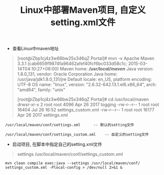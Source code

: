 ﻿---
title: Linux中部署Maven项目, 自定义setting.xml文件
categories: Linux
tags: linux
---

* 查看Linux中maven地址
<!-- more -->
> [root@iZbp1cj4z3w66bw25x346qZ Portal]# mvn -v
Apache Maven 3.3.1 (cab6659f9874fa96462afef40fcf6bc033d58c1c; 2015-03-14T04:10:27+08:00)
Maven home: ***/usr/local/maven***
Java version: 1.8.0_131, vendor: Oracle Corporation
Java home: /usr/java/jdk1.8.0_131/jre
Default locale: en_US, platform encoding: UTF-8
OS name: "linux", version: "2.6.32-642.13.1.el6.x86_64", arch: "amd64", family: "unix"
>
> [root@iZbp1cj4z3w66bw25x346qZ Portal]# cd  /usr/local/maven
> drwxr-xr-x 2 root root  4096 Apr 26  2017 logging
-rw-r--r-- 1 root root 16404 Jul 26 16:52 settings_custom.xml
-rw-r--r-- 1 root root 16177 Apr 26  2017 settings.xml

```
/usr/local/maven/conf/settings.xml      -- 默认的setting文件

/usr/local/maven/conf/settings_custom.xml    -- 自定义的setting文件
```
* 启动项目, 在脚本中指定自己的setting.xml文件
> settings /usr/local/maven/conf/settings_custom.xml
```
mvn clean compile exec:java --settings /usr/local/maven/conf/
settings_custom.xml -Plocal-config > /dev/null 2>&1 &
```




